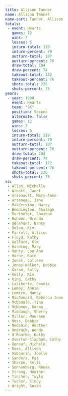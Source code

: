```yaml
---
title: Allison Tanner
name: Allison Tanner
name-sort: Tanner, Allison
totals:
 - event: Hearts
   games: 12
   wins: 7
   losses: 5
   inturn-total: 119
   inturn-percent: 79
   outturn-total: 107
   outturn-percent: 70
   draw-total: 104
   draw-percent: 74
   takeout-total: 122
   takeout-percent: 76
   shots-total: 226
   shots-percent: 75
years:
 - year: 1999
   event: Hearts
   team: "SK"
   position: Second
   alternate: false
   games: 12
   wins: 7
   losses: 5
   inturn-total: 119
   inturn-percent: 79
   outturn-total: 107
   outturn-percent: 70
   draw-total: 104
   draw-percent: 74
   takeout-total: 122
   takeout-percent: 76
   shots-total: 226
   shots-percent: 75
vs:
 - Allen, Michelle
 - Arnott, Janet
 - Arsenault, Mary-Anne
 - Arseneau, Jane
 - Balderston, Marcy
 - Beddington, Shalegh
 - Berthelot, Janique
 - Bohmer, Brenda
 - Delahunt, Nancy
 - Dolan, Kim
 - Farrell, Allison
 - Floyd, Kathy
 - Gellard, Kim
 - Harding, Mary
 - Henry, Lou Ann
 - Horne, Kate
 - Jones, Colleen
 - Jones-Walker, Debbie
 - Karam, Sally
 - Kelly, Kim
 - King, Cathy
 - Laliberte, Connie
 - Lemay, Annie
 - Lemire, Nancy
 - MacDonald, Rebecca Jean
 - McDonald, Tina
 - McNamee, Karen
 - Middaugh, Sherry
 - Miller, Maureen
 - Moss, Debbie
 - Nedohin, Heather
 - Ondrack, Wendy
 - O'Rourke, Kathy
 - Overton-Clapham, Cathy
 - Renouf, Michele
 - Ross, Allison
 - Sabourin, Joelle
 - Sanders, Pat
 - Sharpe, Kelli
 - Sonnenberg, Renee
 - Strong, Heather
 - Tincher, Twyla
 - Tucker, Cindy
 - Wright, Susan
---
```

